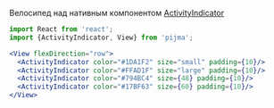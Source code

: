 Велосипед над нативным компонентом [ActivityIndicator](https://reactnative.dev/docs/activityindicator)

```jsx
import React from 'react';
import {ActivityIndicator, View} from 'pijma';

<View flexDirection="row">
  <ActivityIndicator color="#1DA1F2" size="small" padding={10}/>
  <ActivityIndicator color="#FFAD1F" size="large" padding={10}/>
  <ActivityIndicator color="#794BC4" size={48} padding={10}/>
  <ActivityIndicator color="#17BF63" size={60} padding={10}/>
</View>
```
